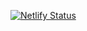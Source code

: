 [![Netlify Status](https://api.netlify.com/api/v1/badges/a55876f8-7ae4-4e67-9f43-592c35910b8a/deploy-status)](https://app.netlify.com/sites/betheherofe/deploys)
